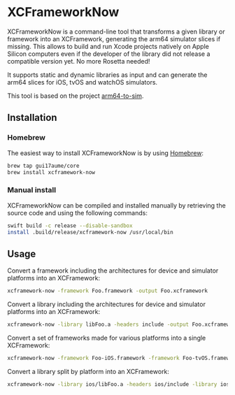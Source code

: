 # XCFrameworkNow

XCFrameworkNow is a command-line tool that transforms a given library or framework into an XCFramework, generating the arm64 simulator slices if missing.
This allows to build and run Xcode projects natively on Apple Silicon computers even if the developer of the library did not release a compatible version yet. No more Rosetta needed!

It supports static and dynamic libraries as input and can generate the arm64 slices for iOS, tvOS and watchOS simulators.

This tool is based on the project [arm64-to-sim](https://github.com/bogo/arm64-to-sim).


## Installation

### Homebrew
The easiest way to install XCFrameworkNow is by using [Homebrew](https://brew.sh):
```sh
brew tap gui17aume/core
brew install xcframework-now
```

### Manual install
XCFrameworkNow can be compiled and installed manually by retrieving the source code and using the following commands:
```sh
swift build -c release --disable-sandbox
install .build/release/xcframework-now /usr/local/bin
```

## Usage
Convert a framework including the architectures for device and simulator platforms into an XCFramework:
```sh
xcframework-now -framework Foo.framework -output Foo.xcframework
```

Convert a library including the architectures for device and simulator platforms into an XCFramework:
```sh
xcframework-now -library libFoo.a -headers include -output Foo.xcframework
```

Convert a set of frameworks made for various platforms into a single XCFramework:
```sh
xcframework-now -framework Foo-iOS.framework -framework Foo-tvOS.framework -output Foo.xcframework
```

Convert a library split by platform into an XCFramework:
```sh
xcframework-now -library ios/libFoo.a -headers ios/include -library iossimulator/libFoo.a -headers iossimulator/include -output Foo.xcframework
```
